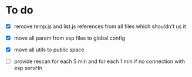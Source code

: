# To do
- [x] remove temp.js and list.js references from all files which shouldn't us it
- [x] move all param from esp files to global config
- [x] move all utils to public space

- [ ] provide rescan for each 5 min and for each 1 min if no connection with esp servHn
